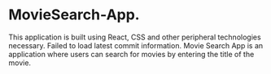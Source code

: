 # MovieSearch-App.
This application is built using React, CSS and other peripheral technologies necessary. 
Failed to load latest commit information.
Movie Search App is an application where users can search for movies by entering the title of the movie.

